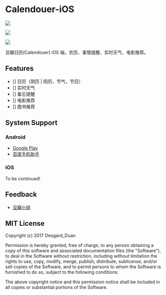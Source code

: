 # Calendouer-iOS

![](https://img.shields.io/badge/Swift-3.0-green.svg)

![](https://img.shields.io/badge/license-MIT-green.svg)

![](https://github.com/Desgard/Calendouer-iOS/blob/master/Calendouer/Calendouer/Assets.xcassets/AppIcon.appiconset/icon-6p.png)

豆瓣日历(Calendouer) iOS 端，农历、事情提醒、实时天气、电影推荐。

## Features

- [] 日历（阴历 | 阳历，节气，节日） 
- [] 实时天气
- [] 备忘提醒
- [] 电影推荐
- [] 图书推荐

## System Support 

### Android

+ [Google Play](https://play.google.com/store/apps/details?id=cn.sealiu.calendouer)
+ [百度手机助手](https://mobile.baidu.com/item?type=soft&docid=11009603)

### iOS 

To be continued!

## Feedback

+ [豆瓣小组](https://www.douban.com/group/calendouer/)

## MIT License

Copyright (c) 2017 Desgard_Duan

Permission is hereby granted, free of charge, to any person obtaining a copy
of this software and associated documentation files (the "Software"), to deal
in the Software without restriction, including without limitation the rights
to use, copy, modify, merge, publish, distribute, sublicense, and/or sell
copies of the Software, and to permit persons to whom the Software is
furnished to do so, subject to the following conditions:

The above copyright notice and this permission notice shall be included in all
copies or substantial portions of the Software.
